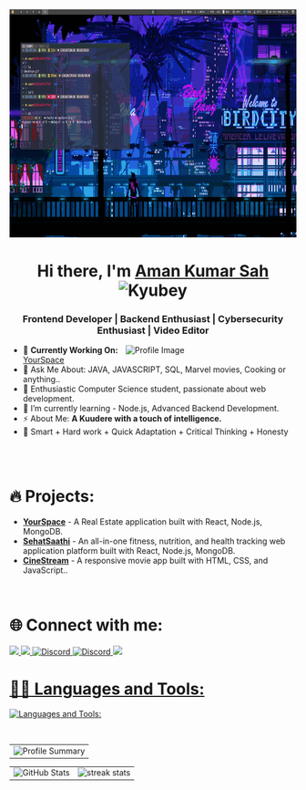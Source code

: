 <img src="background1.gif" height="400" width="1050">
<h1 align="center">Hi there, I'm <a href="https://www.linkedin.com/in/mastan-sayyad-126904223/">Aman Kumar Sah</a> <img height="40" alt="Kyubey" src="https://raw.githubusercontent.com/innng/innng/master/assets/kyubey.gif"/></h1>
<h3 align="center">Frontend Developer | Backend Enthusiast | Cybersecurity Enthusiast | Video Editor </h3>

<!--<h1 align="center"> Hi there, I'm <a href="https://www.linkedin.com/in/mastan-sayyad-126904223/">Mastan Sayyad</a> <img height="40" alt="Kyubey" src="https://raw.githubusercontent.com/innng/innng/master/assets/kyubey.gif"/></h1>
-->


<img align="right" src="https://github.com/SankshipthShetty/SankshipthShetty/assets/99337968/2bd05422-3a3b-4d7c-94a1-7cdb584c09d7" alt="Profile Image" width="300"/>
<!--<img align="right" alt="Code " src="https://media.giphy.com/media/QDjpIL6oNCVZ4qzGs7/giphy.gif?cid=ecf05e47wriar6jmlt8qts6w4no95x9za1b4jjfv7tr2f7fq&ep=v1_gifs_search&rid=giphy.gif&ct=g" width="220"> 
-->

- 🌱 **Currently Working On:** [YourSpace](https://your-space-zeta.vercel.app/)<br>
- 💬 Ask Me About: JAVA, JAVASCRIPT, SQL, Marvel movies, Cooking or anything.. <br>
- 🚀 Enthusiastic Computer Science student, passionate about web development.
-  🌱 I’m currently learning - Node.js, Advanced Backend Development.
- ⚡ About Me: **A Kuudere with a touch of intelligence.** <br>
- 💎 Smart + Hard work + Quick Adaptation + Critical Thinking + Honesty <br>
<br>
<br>



<!--<img align="right" src="https://github.com/SankshipthShetty/SankshipthShetty/assets/99337968/2bd05422-3a3b-4d7c-94a1-7cdb584c09d7" alt="Profile Image"  width="250" style="margin-left: 20px; padding: 10px;"/>
- 🌱 Currently Working On: Visual Sort
- 💬  Ask Me About: JAVA, SQL, Web Development, Marvel movies,Cooking or anything.
- 🚀 Enthusiastic Computer Science student, passionate about web development.
- 🌱 I’m currently learning - Node.js, Advanced Backend Development.
- ⚡ About Me: A Kuudere with a touch of intelligence.
- 💎 Smart + Hard work + Quick Adaptation + Critical Thinking + Honesty
-->

# 🔥 Projects:
- **[YourSpace](https://your-space-zeta.vercel.app/)** - A Real Estate application built with React, Node.js, MongoDB.
- **[SehatSaathi](https://github.com/RIO-Repository/Fix-Up)** - An all-in-one fitness, nutrition, and health tracking web application platform built with React, Node.js, MongoDB.
- **[CineStream](https://aman-sah.github.io/Movie-App/)** - A responsive movie app built with HTML, CSS, and JavaScript..

<!--# 📚 Education:
**Bachelor of Engineering in CSE** - Chitkara University, Punjab (2022 - 2025)
-->
<!--<h3 align="left">Connect with me:</h3-->
<br>

# 🌐 Connect with me:
<p align="left">
  <a href="https://www.linkedin.com/in/aman-sah-/">
    <img src="https://skillicons.dev/icons?i=linkedin" />
    <a href="https://x.com/sah_aman28574">
    <img src="https://skillicons.dev/icons?i=twitter" />
  <a href="mailto:amansah2181@gmail.com">
  <img src="https://skillicons.dev/icons?i=gmail" alt="Discord" />
   <a href="https://discordapp.com/users/aman_sah_">
  <img src="https://skillicons.dev/icons?i=discord" alt="Discord" />

   <a href="https://www.instagram.com/iam.amansah/">
    <img src="https://skillicons.dev/icons?i=instagram" />
<!--   </a> -->

<!--<p><h3 align="left">Languages and Tools:</h3></p>-->
# 🧑‍💻 Languages and Tools:

[![Languages and Tools:](https://skillicons.dev/icons?i=java,c,cpp,js,html,css,js,mysql,bootstrap,react,vite,typescript,nodejs,mongodb,express,redux,tailwind,figma,replit,postman,docker,appwrite,firebase,vercel,windows,linux,git,github,gcp,aws,bash,vscode,idea,eclipse,notion,replit,ps,ai,ae)]()

<!--## 🌐 Connect with Me:
[![LinkedIn](https://img.shields.io/badge/LinkedIn-%230077B5.svg?style=for-the-badge&logo=linkedin&logoColor=white)](https://www.linkedin.com/in/aman-sah-/)
[![GitHub](https://img.shields.io/badge/GitHub-%23121011.svg?style=for-the-badge&logo=github&logoColor=white)](https://github.com/aman-sah)
[![Email](https://img.shields.io/badge/Email-amansah2181@gmail.com-informational?style=for-the-badge&logo=gmail)](mailto:amansah2181@gmail.com)

# 💻 Tech Stack:
![CSS3](https://img.shields.io/badge/css3-%231572B6.svg?style=for-the-badge&logo=css3&logoColor=white)
![C](https://img.shields.io/badge/c-%2300599C.svg?style=for-the-badge&logo=c&logoColor=white)
![Dart](https://img.shields.io/badge/dart-%230175C2.svg?style=for-the-badge&logo=dart&logoColor=white)
![Java](https://img.shields.io/badge/java-%23ED8B00.svg?style=for-the-badge&logo=openjdk&logoColor=white)
![HTML5](https://img.shields.io/badge/html5-%23E34F26.svg?style=for-the-badge&logo=html5&logoColor=white)
![JavaScript](https://img.shields.io/badge/javascript-%23323330.svg?style=for-the-badge&logo=javascript&logoColor=%23F7DF1E)
![Python](https://img.shields.io/badge/python-3670A0?style=for-the-badge&logo=python&logoColor=ffdd54)
![Shell Script](https://img.shields.io/badge/shell_script-%23121011.svg?style=for-the-badge&logo=gnu-bash&logoColor=white)
![Windows Terminal](https://img.shields.io/badge/Windows%20Terminal-%234D4D4D.svg?style=for-the-badge&logo=windows-terminal&logoColor=white)
![Vercel](https://img.shields.io/badge/vercel-%23000000.svg?style=for-the-badge&logo=vercel&logoColor=white)
![Netlify](https://img.shields.io/badge/netlify-%23000000.svg?style=for-the-badge&logo=netlify&logoColor=#00C7B7)
![Firebase](https://img.shields.io/badge/firebase-%23039BE5.svg?style=for-the-badge&logo=firebase)
![Bootstrap](https://img.shields.io/badge/bootstrap-%238511FA.svg?style=for-the-badge&logo=bootstrap&logoColor=white)
![Express.js](https://img.shields.io/badge/express.js-%23404d59.svg?style=for-the-badge&logo=express&logoColor=%2361DAFB)
![NodeJS](https://img.shields.io/badge/node.js-6DA55F?style=for-the-badge&logo=node.js&logoColor=white)
![Nodemon](https://img.shields.io/badge/NODEMON-%23323330.svg?style=for-the-badge&logo=nodemon&logoColor=%BBDEAD)
![MongoDB](https://img.shields.io/badge/MongoDB-%234ea94b.svg?style=for-the-badge&logo=mongodb&logoColor=white)
![MySQL](https://img.shields.io/badge/mysql-4479A1.svg?style=for-the-badge&logo=mysql&logoColor=white)
![Figma](https://img.shields.io/badge/figma-%23F24E1E.svg?style=for-the-badge&logo=figma&logoColor=white)
![Canva](https://img.shields.io/badge/Canva-%2300C4CC.svg?style=for-the-badge&logo=Canva&logoColor=white)
![GitHub](https://img.shields.io/badge/github-%23121011.svg?style=for-the-badge&logo=github&logoColor=white)
![Postman](https://img.shields.io/badge/Postman-FF6C37?style=for-the-badge&logo=postman&logoColor=white)

-->

<br>

<table width="100%" align="center">
<tr>
<td>
  <img width="600em" src="http://github-profile-summary-cards.vercel.app/api/cards/profile-details?username=aman-sah&theme=radical" alt="Profile Summary">
</td>
</tr>
</table>

<table width="100%" align="center">
<tr>
<td>
  <img width="400em" src="https://github-readme-stats.vercel.app/api?username=aman-sah&show_icons=true&locale=en&theme=radical" alt="GitHub Stats"/>
</td>
<td>
<!--   <img width="420em" src="https://github.com/user-attachments/assets/8029244a-c064-4699-b1fd-d6573978d5d1" alt="Streak Stats"/> -->
   <img width=390 src="https://github-readme-streak-stats-salesp07.vercel.app/?user=aman-sah&count_private=true&theme=react&border_radius=10" alt="streak stats"/>
   <!--<img width="420em" src="https://github-readme-streak-stats.herokuapp.com/?user=aman-sah&theme=radical" alt="GitHub Streak Stats"/>-->
<!--   <img width="420em" src="https://streak-stats.demolab.com/?user=aman-sah&theme=radical" alt="GitHub Streak Stats"/> -->
<!-- [![GitHub Streak](https://github-readme-streak-stats.herokuapp.com?user=aman-sah&theme=radical)](https://git.io/streak-stats) -->
<!-- <a href="https://git.io/streak-stats"><img src="https://github-readme-streak-stats.herokuapp.com?user=aman-sah&theme=radical" alt="GitHub Streak" /></a> -->


</td>
</tr>
</table>
<br>




<!--# 📊 GitHub Stats:
![](https://github-readme-stats.vercel.app/api?username=aman-sah&theme=dark&hide_border=false)<br/>
![](https://github-readme-streak-stats.herokuapp.com/?user=aman-sah&theme=dark&hide_border=false)<br/>
![](https://github-readme-stats.vercel.app/api/top-langs/?username=aman-sah&theme=dark&hide_border=false&layout=compact)
-->

<!--### 🔝 Top Contributed Repo
![](https://github-contributor-stats.vercel.app/api?username=aman-sah&limit=5&theme=dark&combine_all_yearly_contributions=true)


</div>

[![](https://visitcount.itsvg.in/api?id=Pujan-sarkar&icon=0&color=0)](https://visitcount.itsvg.in)
-->
